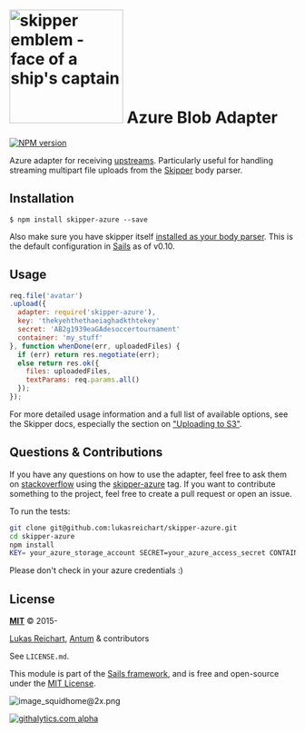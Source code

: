 # [<img title="skipper-azure - Azure Storage adapter for Skipper" src="http://i.imgur.com/P6gptnI.png" width="200px" alt="skipper emblem - face of a ship's captain"/>](https://github.com/lukasreichart/skipper-azure) Azure Blob Adapter

[![NPM version](https://badge.fury.io/js/skipper-azure.png)](http://badge.fury.io/js/skipper-azure) &nbsp; &nbsp;


Azure adapter for receiving [upstreams](https://github.com/balderdashy/skipper#what-are-upstreams). Particularly useful for handling streaming multipart file uploads from the [Skipper](https://github.com/balderdashy/skipper) body parser.

## Installation

```
$ npm install skipper-azure --save
```

Also make sure you have skipper itself [installed as your body parser](http://beta.sailsjs.org/#/documentation/concepts/Middleware?q=adding-or-overriding-http-middleware).  This is the default configuration in [Sails](https://github.com/balderdashy/sails) as of v0.10.


## Usage

```javascript
req.file('avatar')
.upload({
  adapter: require('skipper-azure'),
  key: 'thekyehthethaeiaghadkthtekey'
  secret: 'AB2g1939eaGAdesoccertournament'
  container: 'my_stuff'
}, function whenDone(err, uploadedFiles) {
  if (err) return res.negotiate(err);
  else return res.ok({
    files: uploadedFiles,
    textParams: req.params.all()
  });
});
```

For more detailed usage information and a full list of available options, see the Skipper docs, especially the section on ["Uploading to S3"](https://github.com/balderdashy/skipper#uploading-files-to-s3).

## Questions & Contributions

If you have any questions on how to use the adapter, feel free to ask them on [stackoverflow](http://stackoverflow.com) using the [skipper-azure](http://stackoverflow.com/questions/tagged/skipper-azure) tag.
If you want to contribute something to the project, feel free to create a pull request or open an issue.

To run the tests:

```sh
git clone git@github.com:lukasreichart/skipper-azure.git
cd skipper-azure
npm install
KEY= your_azure_storage_account SECRET=your_azure_access_secret CONTAINER=your_azure_bucket npm test
```

Please don't check in your azure credentials :)

## License

**[MIT](./LICENSE)**
&copy; 2015-

[Lukas Reichart](http://antum.ch), [Antum](http://antum.ch) & contributors

See `LICENSE.md`.

This module is part of the [Sails framework](http://sailsjs.org), and is free and open-source under the [MIT License](http://sails.mit-license.org/).


![image_squidhome@2x.png](http://i.imgur.com/RIvu9.png)


[![githalytics.com alpha](https://cruel-carlota.pagodabox.com/a22d3919de208c90c898986619efaa85 "githalytics.com")](http://githalytics.com/balderdashy/skipper-s3)
